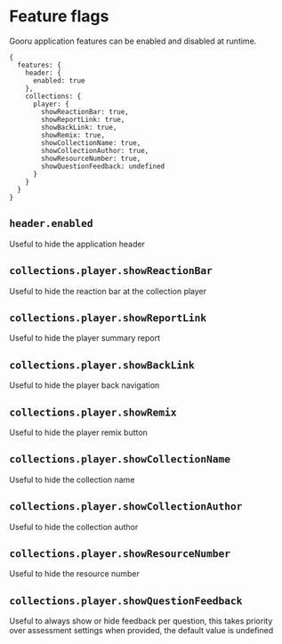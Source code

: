 Feature flags
=============
Gooru application features can be enabled and disabled at runtime.

```
{
  features: {
    header: {
      enabled: true
    },
    collections: {
      player: {
        showReactionBar: true,
        showReportLink: true,
        showBackLink: true,
        showRemix: true,
        showCollectionName: true,
        showCollectionAuthor: true,
        showResourceNumber: true,
        showQuestionFeedback: undefined
      }
    }
  }
}
```

## `header.enabled`
Useful to hide the application header

## `collections.player.showReactionBar`
Useful to hide the reaction bar at the collection player

## `collections.player.showReportLink`
Useful to hide the player summary report

## `collections.player.showBackLink`
Useful to hide the player back navigation

## `collections.player.showRemix`
Useful to hide the player remix button

## `collections.player.showCollectionName`
Useful to hide the collection name

## `collections.player.showCollectionAuthor`
Useful to hide the collection author

## `collections.player.showResourceNumber`
Useful to hide the resource number

## `collections.player.showQuestionFeedback`
Useful to always show or hide feedback per question, this takes priority over assessment settings when provided, the default value is undefined
